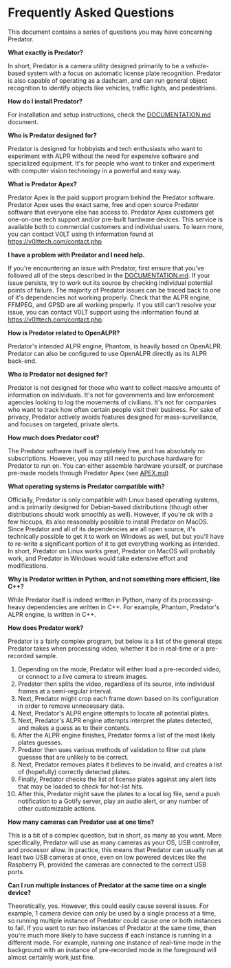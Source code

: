 # Frequently Asked Questions

This document contains a series of questions you may have concerning Predator.


**What exactly is Predator?**

In short, Predator is a camera utility designed primarily to be a vehicle-based system with a focus on automatic license plate recognition. Predator is also capable of operating as a dashcam, and can run general object recognition to identify objects like vehicles, traffic lights, and pedestrians.


**How do I install Predator?**

For installation and setup instructions, check the [DOCUMENTATION.md](DOCUMENTATION.md) document.


**Who is Predator designed for?**

Predator is designed for hobbyists and tech enthusiasts who want to experiment with ALPR without the need for expensive software and specialized equipment. It's for people who want to tinker and experiment with computer vision technology in a powerful and easy way.


**What is Predator Apex?**

Predator Apex is the paid support program behind the Predator software. Predator Apex uses the exact same, free and open source Predator software that everyone else has access to. Predator Apex customers get one-on-one tech support and/or pre-built hardware devices. This service is available both to commercial customers and individual users. To learn more, you can contact V0LT using th information found at <https://v0lttech.com/contact.php>


**I have a problem with Predator and I need help.**

If you're encountering an issue with Predator, first ensure that you've followed all of the steps described in the [DOCUMENTATION.md](DOCUMENTATION.md). If your issue persists, try to work out its source by checking individual potential points of failure. The majority of Predator issues can be traced back to one of it's dependencies not working properly. Check that the ALPR engine, FFMPEG, and GPSD are all working properly. If you still can't resolve your issue, you can contact V0LT support using the information found at <https://v0lttech.com/contact.php>.


**How is Predator related to OpenALPR?**

Predator's intended ALPR engine, Phantom, is heavily based on OpenALPR. Predator can also be configured to use OpenALPR directly as its ALPR back-end.


**Who is Predator not designed for?**

Predator is not designed for those who want to collect massive amounts of information on individuals. It's not for governments and law enforcement agencies looking to log the movements of civilians. It's not for companies who want to track how often certain people visit their business. For sake of privacy, Predator actively avoids features designed for mass-surveillance, and focuses on targeted, private alerts.


**How much does Predator cost?**

The Predator software itself is completely free, and has absolutely no subscriptions. However, you may still need to purchase hardware for Predator to run on. You can either assemble hardware yourself, or purchase pre-made models through Predator Apex (see [APEX.md](APEX.md))


**What operating systems is Predator compatible with?**

Officially, Predator is only compatible with Linux based operating systems, and is primarily designed for Debian-based distributions (though other distributions should work smoothly as well). However, if you're ok with a few hiccups, its also reasonably possible to install Predator on MacOS. Since Predator and all of its dependencies are all open source, it's technically possible to get it to work on Windows as well, but but you'll have to re-write a significant portion of it to get everything working as intended. In short, Predator on Linux works great, Predator on MacOS will probably work, and Predator in Windows would take extensive effort and modifications.


**Why is Predator written in Python, and not something more efficient, like C++?**

While Predator itself is indeed written in Python, many of its processing-heavy dependencies are written in C++. For example, Phantom, Predator's ALPR engine, is written in C++.


**How does Predator work?**

Predator is a fairly complex program, but below is a list of the general steps Predator takes when processing video, whether it be in real-time or a pre-recorded sample.

1. Depending on the mode, Predator will either load a pre-recorded video, or connect to a live camera to stream images.
2. Predator then splits the video, regardless of its source, into individual frames at a semi-regular interval.
3. Next, Predator might crop each frame down based on its configuration in order to remove unnecessary data.
4. Next, Predator's ALPR engine attempts to locate all potential plates.
5. Next, Predator's ALPR engine attempts interpret the plates detected, and makes a guess as to their contents.
6. After the ALPR engine finishes, Predator forms a list of the most likely plates guesses.
7. Predator then uses various methods of validation to filter out plate guesses that are unlikely to be correct.
8. Next, Predator removes plates it believes to be invalid, and creates a list of (hopefully) correctly detected plates.
9. Finally, Predator checks the list of license plates against any alert lists that may be loaded to check for hot-list hits.
9. After this, Predator might save the plates to a local log file, send a push notification to a Gotify server, play an audio alert, or any number of other customizable actions.


**How many cameras can Predator use at one time?**

This is a bit of a complex question, but in short, as many as you want. More specifically, Predator will use as many cameras as your OS, USB controller, and processor allow. In practice, this means that Predator can usually run at least two USB cameras at once, even on low powered devices like the Raspberry Pi, provided the cameras are connected to the correct USB ports.


**Can I run multiple instances of Predator at the same time on a single device?**

Theoretically, yes. However, this could easily cause several issues. For example, 1 camera device can only be used by a single process at a time, so running multiple instance of Predator could cause one or both instances to fail. If you want to run two instances of Predator at the same time, then you're much more likely to have success if each instance is running in a different mode. For example, running one instance of real-time mode in the background with an instance of pre-recorded mode in the foreground will almost certainly work just fine.
